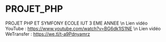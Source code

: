 # PROJET_PHP
PROJET PHP ET SYMFONY ECOLE IUT 3 EME ANNEE
\n
Lien vidéo YouTube : https://www.youtube.com/watch?v=BG6dk1IS1NE \n
Lien vidéo WeTransfer : https://we.tl/t-a9Pdnyamrz
